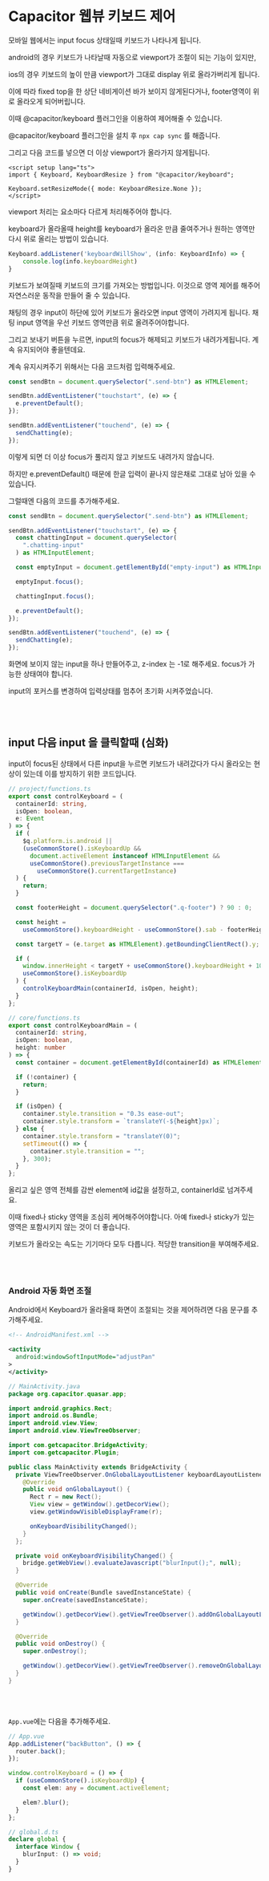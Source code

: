 # Capacitor 웹뷰 키보드 제어

모바일 웹에서는 input focus 상태일때 키보드가 나타나게 됩니다.

android의 경우 키보드가 나타날때 자동으로 viewport가 조절이 되는 기능이 있지만,

ios의 경우 키보드의 높이 만큼 viewport가 그대로 display 위로 올라가버리게 됩니다.

이에 따라 fixed top을 한 상단 네비게이션 바가 보이지 않게된다거나, footer영역이 위로 올라오게 되어버립니다.

이때 @capacitor/keyboard 플러그인을 이용하여 제어해줄 수 있습니다.

@capacitor/keyboard 플러그인을 설치 후 `npx cap sync` 를 해줍니다.

그리고 다음 코드를 넣으면 더 이상 viewport가 올라가지 않게됩니다.

```vue
<script setup lang="ts">
import { Keyboard, KeyboardResize } from "@capacitor/keyboard";

Keyboard.setResizeMode({ mode: KeyboardResize.None });
</script>
```

viewport 처리는 요소마다 다르게 처리해주어야 합니다.

keyboard가 올라올때 height를 keyboard가 올라온 만큼 줄여주거나 원하는 영역만 다시 위로 올리는 방법이 있습니다.

```ts
Keyboard.addListener('keyboardWillShow', (info: KeyboardInfo) => {
    console.log(info.keyboardHeight)
}
```

키보드가 보여질때 키보드의 크기를 가져오는 방법입니다. 이것으로 영역 제어를 해주어 자연스러운 동작을 만들어 줄 수 있습니다.

채팅의 경우 input이 하단에 있어 키보드가 올라오면 input 영역이 가려지게 됩니다. 채팅 input 영역을 우선 키보드 영역만큼 위로 올려주어야합니다.

그리고 보내기 버튼을 누르면, input의 focus가 해제되고 키보드가 내려가게됩니다. 계속 유지되어야 좋을텐데요.

계속 유지시켜주기 위해서는 다음 코드처럼 입력해주세요.

```ts
const sendBtn = document.querySelector(".send-btn") as HTMLElement;

sendBtn.addEventListener("touchstart", (e) => {
  e.preventDefault();
});

sendBtn.addEventListener("touchend", (e) => {
  sendChatting(e);
});
```

이렇게 되면 더 이상 focus가 풀리지 않고 키보드도 내려가지 않습니다.

하지만 e.preventDefault() 때문에 한글 입력이 끝나지 않은채로 그대로 남아 있을 수 있습니다.

그럴때엔 다음의 코드를 추가해주세요.

```ts
const sendBtn = document.querySelector(".send-btn") as HTMLElement;

sendBtn.addEventListener("touchstart", (e) => {
  const chattingInput = document.querySelector(
    ".chatting-input"
  ) as HTMLInputElement;

  const emptyInput = document.getElementById("empty-input") as HTMLInputElement;

  emptyInput.focus();

  chattingInput.focus();

  e.preventDefault();
});

sendBtn.addEventListener("touchend", (e) => {
  sendChatting(e);
});
```

화면에 보이지 않는 input을 하나 만들어주고, z-index 는 -1로 해주세요. focus가 가능한 상태여야 합니다.

input의 포커스를 변경하여 입력상태를 멈추어 초기화 시켜주었습니다.

<br/> <br/>

## input 다음 input 을 클릭할때 (심화)

input이 focus된 상태에서 다른 input을 누르면 키보드가 내려갔다가 다시 올라오는 현상이 있는데 이를 방지하기 위한 코드입니다.

```ts
// project/functions.ts
export const controlKeyboard = (
  containerId: string,
  isOpen: boolean,
  e: Event
) => {
  if (
    $q.platform.is.android ||
    (useCommonStore().isKeyboardUp &&
      document.activeElement instanceof HTMLInputElement &&
      useCommonStore().previousTargetInstance ===
        useCommonStore().currentTargetInstance)
  ) {
    return;
  }

  const footerHeight = document.querySelector(".q-footer") ? 90 : 0;

  const height =
    useCommonStore().keyboardHeight - useCommonStore().sab - footerHeight;

  const targetY = (e.target as HTMLElement).getBoundingClientRect().y;

  if (
    window.innerHeight < targetY + useCommonStore().keyboardHeight + 100 ||
    useCommonStore().isKeyboardUp
  ) {
    controlKeyboardMain(containerId, isOpen, height);
  }
};
```

```ts
// core/functions.ts
export const controlKeyboardMain = (
  containerId: string,
  isOpen: boolean,
  height: number
) => {
  const container = document.getElementById(containerId) as HTMLElement;

  if (!container) {
    return;
  }

  if (isOpen) {
    container.style.transition = "0.3s ease-out";
    container.style.transform = `translateY(-${height}px)`;
  } else {
    container.style.transform = "translateY(0)";
    setTimeout(() => {
      container.style.transition = "";
    }, 300);
  }
};
```

올리고 싶은 영역 전체를 감싼 element에 id값을 설정하고, containerId로 넘겨주세요.

이때 fixed나 sticky 영역을 조심히 케어해주어야합니다. 아예 fixed나 sticky가 있는 영역은 포함시키지 않는 것이 더 좋습니다.

키보드가 올라오는 속도는 기기마다 모두 다릅니다. 적당한 transition을 부여해주세요.

<br/> <br/>

### Android 자동 화면 조절

Android에서 Keyboard가 올라올때 화면이 조절되는 것을 제어하려면 다음 문구를 추가해주세요.

```xml
<!-- AndroidManifest.xml -->

<activity
  android:windowSoftInputMode="adjustPan"
>
</activity>
```

```java
// MainActivity.java
package org.capacitor.quasar.app;

import android.graphics.Rect;
import android.os.Bundle;
import android.view.View;
import android.view.ViewTreeObserver;

import com.getcapacitor.BridgeActivity;
import com.getcapacitor.Plugin;

public class MainActivity extends BridgeActivity {
  private ViewTreeObserver.OnGlobalLayoutListener keyboardLayoutListener = new ViewTreeObserver.OnGlobalLayoutListener() {
    @Override
    public void onGlobalLayout() {
      Rect r = new Rect();
      View view = getWindow().getDecorView();
      view.getWindowVisibleDisplayFrame(r);

      onKeyboardVisibilityChanged();
    }
  };

  private void onKeyboardVisibilityChanged() {
    bridge.getWebView().evaluateJavascript("blurInput();", null);
  }

  @Override
  public void onCreate(Bundle savedInstanceState) {
    super.onCreate(savedInstanceState);

    getWindow().getDecorView().getViewTreeObserver().addOnGlobalLayoutListener(keyboardLayoutListener);
  }

  @Override
  public void onDestroy() {
    super.onDestroy();

    getWindow().getDecorView().getViewTreeObserver().removeOnGlobalLayoutListener(keyboardLayoutListener);
  }
}
```

<br/>
<br/>

`App.vue`에는 다음을 추가해주세요.

```ts
// App.vue
App.addListener("backButton", () => {
  router.back();
});

window.controlKeyboard = () => {
  if (useCommonStore().isKeyboardUp) {
    const elem: any = document.activeElement;

    elem?.blur();
  }
};
```

```ts
// global.d.ts
declare global {
  interface Window {
    blurInput: () => void;
  }
}
```
